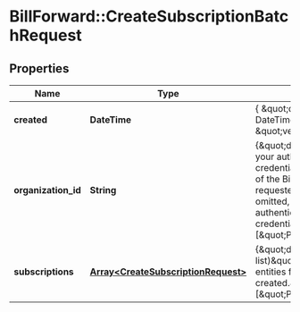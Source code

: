 # BillForward::CreateSubscriptionBatchRequest

## Properties
Name | Type | Description | Notes
------------ | ------------- | ------------- | -------------
**created** | **DateTime** | { \&quot;description\&quot; : \&quot;The UTC DateTime when the object was created.\&quot;, \&quot;verbs\&quot;:[] } | [optional] 
**organization_id** | **String** | {\&quot;default\&quot;:\&quot;(Auto-populated using your authentication credentials)\&quot;,\&quot;description\&quot;:\&quot;ID of the BillForward Organization within which the requested Subscriptions should be created. If omitted, this will be auto-populated using your authentication credentials.\&quot;,\&quot;verbs\&quot;:[\&quot;POST\&quot;]} | [optional] 
**subscriptions** | [**Array&lt;CreateSubscriptionRequest&gt;**](CreateSubscriptionRequest.md) | {\&quot;default\&quot;:\&quot;(Empty list)\&quot;,\&quot;description\&quot;:\&quot;List of entities for requesting that subscriptions be created.\&quot;,\&quot;verbs\&quot;:[\&quot;POST\&quot;]} | [optional] 


